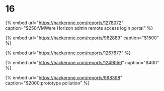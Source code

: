 # 16

{% embed url="https://hackerone.com/reports/1278072" caption="$250:VMWare Horizon admin remote access login portal" %}

{% embed url="https://hackerone.com/reports/962889" caption="$1500" %}

{% embed url="https://hackerone.com/reports/1267677" %}

{% embed url="https://hackerone.com/reports/1249056" caption="$400" %}

{% embed url="https://hackerone.com/reports/998398" caption="$2000:prototype pollution" %}







